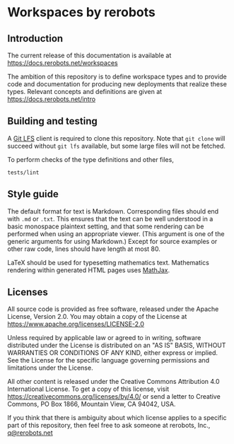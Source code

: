 Workspaces by rerobots
======================

Introduction
------------

The current release of this documentation is available at
https://docs.rerobots.net/workspaces

The ambition of this repository is to define workspace types and to provide code
and documentation for producing new deployments that realize these types.
Relevant concepts and definitions are given at https://docs.rerobots.net/intro


Building and testing
--------------------

A [Git LFS](https://git-lfs.github.com/) client is required to clone this
repository. Note that `git clone` will succeed without `git lfs` available, but
some large files will not be fetched.

To perform checks of the type definitions and other files,

    tests/lint


Style guide
-----------

The default format for text is Markdown. Corresponding files should end with
`.md` or `.txt`. This ensures that the text can be well understood in a basic
monospace plaintext setting, and that some rendering can be performed when using
an appropriate viewer. (This argument is one of the generic arguments for using
Markdown.) Except for source examples or other raw code, lines should have
length at most 80.

LaTeX should be used for typesetting mathematics text. Mathematics rendering
within generated HTML pages uses [MathJax](https://www.mathjax.org/).


Licenses
--------

All source code is provided as free software, released under the Apache License,
Version 2.0.  You may obtain a copy of the License at https://www.apache.org/licenses/LICENSE-2.0

Unless required by applicable law or agreed to in writing, software
distributed under the License is distributed on an "AS IS" BASIS,
WITHOUT WARRANTIES OR CONDITIONS OF ANY KIND, either express or implied.
See the License for the specific language governing permissions and
limitations under the License.

All other content is released under the Creative Commons Attribution 4.0
International License. To get a copy of this license, visit
<https://creativecommons.org/licenses/by/4.0/> or send a letter to
Creative Commons, PO Box 1866, Mountain View, CA 94042, USA.

If you think that there is ambiguity about which license applies to a specific
part of this repository, then feel free to ask someone at rerobots, Inc.,
q@rerobots.net

